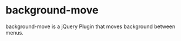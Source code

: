 background-move
===============

background-move is a jQuery Plugin that moves background between menus.
 
